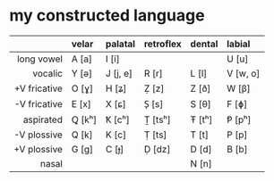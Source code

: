 # my constructed language

|              | velar  | palatal  | retroflex | dental | labial   |
| -----------: | :----- | :------- | :-------- | :----- | :------- |
|   long vowel | A [a]  | I [i]    |           |        | U [u]    |
|      vocalic | Y [ə]  | J [j, e] | R [r]     | L [l]  | V [w, o] |
| +V fricative | O [ɣ]  | H [ʑ]    | Ẓ [z]     | Z [ð]  | W [β]    |
| -V fricative | E [x]  | X [ɕ]    | S̩ [s]     | S [θ]  | F [ɸ]    |
|    aspirated | Ꝗ [kʰ] | Ꝁ [cʰ]   | Ṯ [tsʰ]   | Ŧ [tʰ] | Ᵽ [pʰ]   |
|  -V plossive | Q [k]  | K [c]    | Ṭ [ts]    | T [t]  | P [p]    |
|  +V plossive | G [g]  | C [ɟ]    | Ḍ [dz]    | D [d]  | B [b]    |
|        nasal |        |          |           | N [n]  |          |
